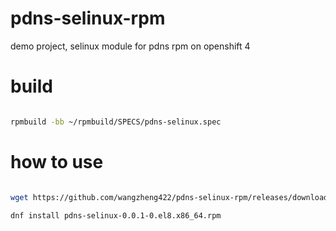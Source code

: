 # pdns-selinux-rpm
demo project, selinux module for pdns rpm on openshift 4

# build 

```bash

rpmbuild -bb ~/rpmbuild/SPECS/pdns-selinux.spec

```

# how to use

```bash

wget https://github.com/wangzheng422/pdns-selinux-rpm/releases/download/v0.0.1/pdns-selinux-0.0.1-0.el8.x86_64.rpm

dnf install pdns-selinux-0.0.1-0.el8.x86_64.rpm

```
